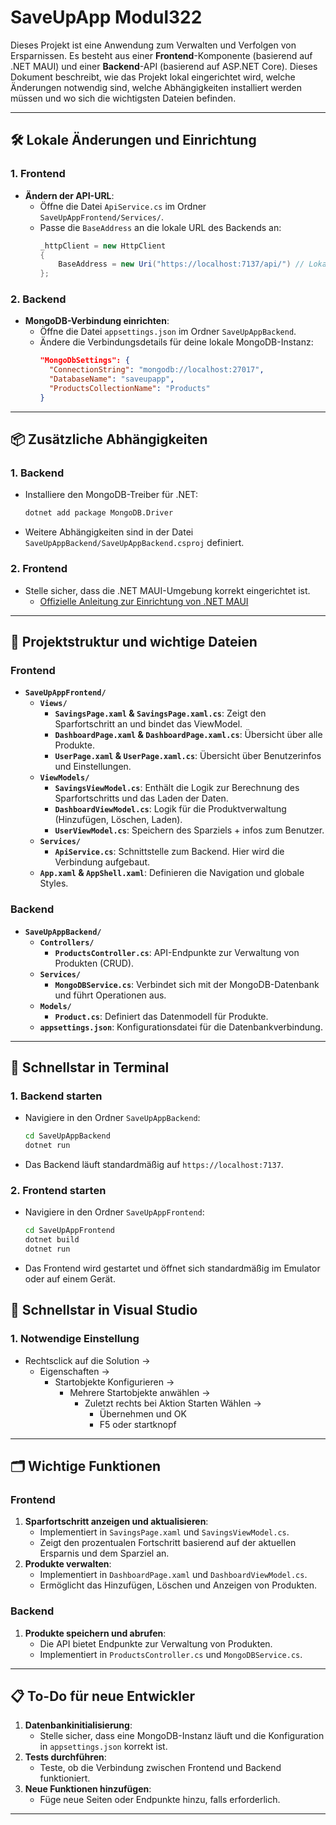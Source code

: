 # SaveUpApp Modul322

Dieses Projekt ist eine Anwendung zum Verwalten und Verfolgen von Ersparnissen. Es besteht aus einer **Frontend**-Komponente (basierend auf .NET MAUI) und einer **Backend**-API (basierend auf ASP.NET Core). Dieses Dokument beschreibt, wie das Projekt lokal eingerichtet wird, welche Änderungen notwendig sind, welche Abhängigkeiten installiert werden müssen und wo sich die wichtigsten Dateien befinden.

---

## 🛠️ Lokale Änderungen und Einrichtung

### 1. **Frontend**
- **Ändern der API-URL**:
  - Öffne die Datei `ApiService.cs` im Ordner `SaveUpAppFrontend/Services/`.
  - Passe die `BaseAddress` an die lokale URL des Backends an:
    ```csharp
    _httpClient = new HttpClient
    {
        BaseAddress = new Uri("https://localhost:7137/api/") // Lokale Backend-URL
    };
    ```

### 2. **Backend**
- **MongoDB-Verbindung einrichten**:
  - Öffne die Datei `appsettings.json` im Ordner `SaveUpAppBackend`.
  - Ändere die Verbindungsdetails für deine lokale MongoDB-Instanz:
    ```json
    "MongoDbSettings": {
      "ConnectionString": "mongodb://localhost:27017",
      "DatabaseName": "saveupapp",
      "ProductsCollectionName": "Products"
    }
    ```

---

## 📦 Zusätzliche Abhängigkeiten

### 1. **Backend**
- Installiere den MongoDB-Treiber für .NET:
  ```bash
  dotnet add package MongoDB.Driver
  ```
- Weitere Abhängigkeiten sind in der Datei `SaveUpAppBackend/SaveUpAppBackend.csproj` definiert.

### 2. **Frontend**
- Stelle sicher, dass die .NET MAUI-Umgebung korrekt eingerichtet ist.
  - [Offizielle Anleitung zur Einrichtung von .NET MAUI](https://learn.microsoft.com/en-us/dotnet/maui/get-started/installation)

---

## 📂 Projektstruktur und wichtige Dateien

### **Frontend**
- **`SaveUpAppFrontend/`**
  - **`Views/`**
    - **`SavingsPage.xaml` & `SavingsPage.xaml.cs`**: Zeigt den Sparfortschritt an und bindet das ViewModel.
    - **`DashboardPage.xaml` & `DashboardPage.xaml.cs`**: Übersicht über alle Produkte.
    - **`UserPage.xaml` & `UserPage.xaml.cs`**: Übersicht über Benutzerinfos und Einstellungen.
  - **`ViewModels/`**
    - **`SavingsViewModel.cs`**: Enthält die Logik zur Berechnung des Sparfortschritts und das Laden der Daten.
    - **`DashboardViewModel.cs`**: Logik für die Produktverwaltung (Hinzufügen, Löschen, Laden).
    - **`UserViewModel.cs`**: Speichern des Sparziels + infos zum Benutzer.
  - **`Services/`**
    - **`ApiService.cs`**: Schnittstelle zum Backend. Hier wird die Verbindung aufgebaut.
  - **`App.xaml` & `AppShell.xaml`**: Definieren die Navigation und globale Styles.

### **Backend**
- **`SaveUpAppBackend/`**
  - **`Controllers/`**
    - **`ProductsController.cs`**: API-Endpunkte zur Verwaltung von Produkten (CRUD).
  - **`Services/`**
    - **`MongoDBService.cs`**: Verbindet sich mit der MongoDB-Datenbank und führt Operationen aus.
  - **`Models/`**
    - **`Product.cs`**: Definiert das Datenmodell für Produkte.
  - **`appsettings.json`**: Konfigurationsdatei für die Datenbankverbindung.

---

## 🚀 Schnellstar in Terminal

### 1. **Backend starten**
- Navigiere in den Ordner `SaveUpAppBackend`:
  ```bash
  cd SaveUpAppBackend
  dotnet run
  ```
- Das Backend läuft standardmäßig auf `https://localhost:7137`.

### 2. **Frontend starten**
- Navigiere in den Ordner `SaveUpAppFrontend`:
  ```bash
  cd SaveUpAppFrontend
  dotnet build
  dotnet run
  ```
- Das Frontend wird gestartet und öffnet sich standardmäßig im Emulator oder auf einem Gerät.


## 🚀 Schnellstar in Visual Studio

### 1. Notwendige Einstellung
- Rechtsclick auf die Solution ->
  - Eigenschaften   ->
    - Startobjekte Konfigurieren ->
      - Mehrere Startobjekte anwählen ->
        - Zuletzt rechts bei Aktion Starten Wählen ->
          - Übernehmen und OK
          - F5 oder startknopf
---

## 🗂️ Wichtige Funktionen

### **Frontend**
1. **Sparfortschritt anzeigen und aktualisieren**:
   - Implementiert in `SavingsPage.xaml` und `SavingsViewModel.cs`.
   - Zeigt den prozentualen Fortschritt basierend auf der aktuellen Ersparnis und dem Sparziel an.
2. **Produkte verwalten**:
   - Implementiert in `DashboardPage.xaml` und `DashboardViewModel.cs`.
   - Ermöglicht das Hinzufügen, Löschen und Anzeigen von Produkten.

### **Backend**
1. **Produkte speichern und abrufen**:
   - Die API bietet Endpunkte zur Verwaltung von Produkten.
   - Implementiert in `ProductsController.cs` und `MongoDBService.cs`.

---

## 📋 To-Do für neue Entwickler

1. **Datenbankinitialisierung**:
   - Stelle sicher, dass eine MongoDB-Instanz läuft und die Konfiguration in `appsettings.json` korrekt ist.
2. **Tests durchführen**:
   - Teste, ob die Verbindung zwischen Frontend und Backend funktioniert.
3. **Neue Funktionen hinzufügen**:
   - Füge neue Seiten oder Endpunkte hinzu, falls erforderlich.

---
